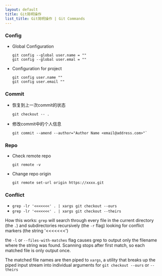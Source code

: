 ```yaml
---
layout: default
title: Git简明操作
list_title: Git简明操作 | Git Commands
---
```


### Config

- Global Configuration
    ```
    git config --global user.name = ""
    git config --global user.emal = ""
    ```

- Configuration for project
    ```
    git config user.name ""
    git config user.email ""
    ```

### Commit

- 恢复到上一次commit的状态
    ```
    git checkout -- .
    ```
- 修改commit中的个人信息
    ```
    git commit --amend --author="Author Name <email@address.com>"`
    ```
### Repo

- Check remote repo 
    ```
    git remote -v 
    ```
- Change repo origin 
    ```
    git remote set-url origin https://xxxx.git
    ```

### Conflict

- `grep -lr '<<<<<<<' . | xargs git checkout --ours`
- `grep -lr '<<<<<<<' . | xargs git checkout --theirs`

How this works: `grep` will search through every file in the current directory (the `.`) and subdirectories recursively (the `-r` flag) looking for conflict markers (the string '<<<<<<<')

the `-l` or `--files-with-matches` flag causes grep to output only the filename where the string was found. Scanning stops after first match, so each matched file is only output once.

The matched file names are then piped to `xargs`, a utility that breaks up the piped input stream into individual arguments for `git checkout --ours` or `--theirs`

